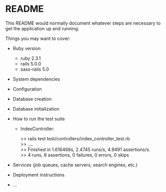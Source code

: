 # README

This README would normally document whatever steps are necessary to get the
application up and running.

Things you may want to cover:

* Ruby version 
	* ruby 2.3.1
	* rails 5.0.0
	* sass-rails 5.0

* System dependencies

* Configuration

* Database creation

* Database initialization

* How to run the test suite<br>
	* IndexController: <p>>> rails test test/controllers/index_controller_test.rb<br>
					 >> ....<br>
					 >> Finished in 1.616466s, 2.4745 runs/s, 4.9491 assertions/s.<br>
					 >>	4 runs, 8 assertions, 0 failures, 0 errors, 0 skips<br></p>

* Services (job queues, cache servers, search engines, etc.)

* Deployment instructions

* ...
